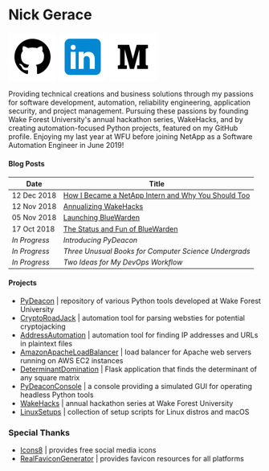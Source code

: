 # Nick Gerace

[<img src="icon_github.png"/>](https://github.com/nickgerace)
[<img src="icon_linkedin.png"/>](https://linkedin.com/in/nickgerace)
[<img src="icon_medium.png"/>](https://medium.com/@nickgerace)

Providing technical creations and business solutions through my passions for software development, automation, reliability engineering, application security, and project management. Pursuing these passions by founding Wake Forest University's annual hackathon series, WakeHacks, and by creating automation-focused Python projects, featured on my GitHub profile. Enjoying my last year at WFU before joining NetApp as a Software Automation Engineer in June 2019!

#### Blog Posts

Date | Title
--|--
12 Dec 2018 | [How I Became a NetApp Intern and Why You Should Too](https://medium.com/@nickgerace/how-i-became-a-netapp-intern-and-why-you-should-too-9639d0a8e265)
12 Nov 2018 | [Annualizing WakeHacks](https://medium.com/@nickgerace/annualizing-wakehacks-b1fd8e8c99bf)
05 Nov 2018 | [Launching BlueWarden](https://medium.com/@nickgerace/introducing-bluewarden-1-0-9c0809aee586)
17 Oct 2018 | [The Status and Fun of BlueWarden](https://medium.com/@nickgerace/the-status-and-fun-of-bluewarden-ef7fbfcc09f1)
*In Progress* | *Introducing PyDeacon*
*In Progress* | *Three Unusual Books for Computer Science Undergrads*
*In Progress* | *Two Ideas for My DevOps Workflow*

#### Projects

- [PyDeacon](https://github.com/nickgerace/PyDeacon) | repository of various Python tools developed at Wake Forest University
- [CryptoRoadJack](https://github.com/nickgerace/PyDeacon/tree/master/cryptoroadjack) | automation tool for parsing websties for potential cryptojacking
- [AddressAutomation](https://github.com/nickgerace/PyDeacon/tree/master/address_automation) | automation tool for finding IP addresses and URLs in plaintext files
- [AmazonApacheLoadBalancer](https://github.com/nickgerace/AmazonApacheLoadBalancer) | load balancer for Apache web servers running on AWS EC2 instances
- [DeterminantDomination](https://github.com/nickgerace/PyDeacon/tree/master/determinant_domination) | Flask application that finds the determinant of any square matrix
- [PyDeaconConsole](https://github.com/nickgerace/PyDeacon) | a console providing a simulated GUI for operating headless Python tools
- [WakeHacks](https://acm.cs.wfu.edu) | annual hackathon series at Wake Forest University
- [LinuxSetups](https://github.com/nickgerace/LinuxSetups) | collection of setup scripts for Linux distros and macOS

### Special Thanks

- [Icons8](https://icons8.com) | provides free social media icons
- [RealFaviconGenerator](https://realfavicongenerator.net) | provides favicon resources for all platforms
